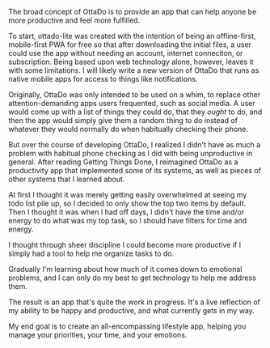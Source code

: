 The broad concept of OttaDo is to provide an app that can help anyone be more productive and feel more fulfilled. 

To start, ottado-lite was created with the intention of being an offline-first, mobile-first PWA for free so that after downloading the initial files, a user could use the app without needing an account, internet conneciton, or subscription. Being based upon web technology alone, however, leaves it with some limitations. I will likely write a new version of OttaDo that runs as native mobile apps for access to things like notifications.

Originally, OttaDo was only intended to be used on a whim, to replace other attention-demanding apps users frequented, such as social media. A user would come up with a list of things they could do, that they _ought_ to do, and then the app would simply give them a random thing to do instead of whatever they would normally do when habitually checking their phone.

But over the course of developing OttaDo, I realized I didn't have as much a problem with habitual phone checking as I did with being unproductive in general. After reading Getting Things Done, I reimagined OttaDo as a productivity app that implemented some of its systems, as well as pieces of other systems that I learned about. 

At first I thought it was merely getting easily overwhelmed at seeing my todo list pile up, so I decided to only show the top two items by default. Then I thought it was when I had off days, I didn't have the time and/or energy to do what was my top task, so I should have filters for time and energy.

I thought through sheer discipline I could become more productive if I simply had a tool to help me organize tasks to do.

Gradually I'm learning about how much of it comes down to emotional problems, and I can only do my best to get technology to help me address them.

The result is an app that's quite the work in progress. It's a live reflection of my ability to be happy and productive, and what currently gets in my way. 

My end goal is to create an all-encompassing lifestyle app, helping you manage your priorities, your time, and your emotions. 
